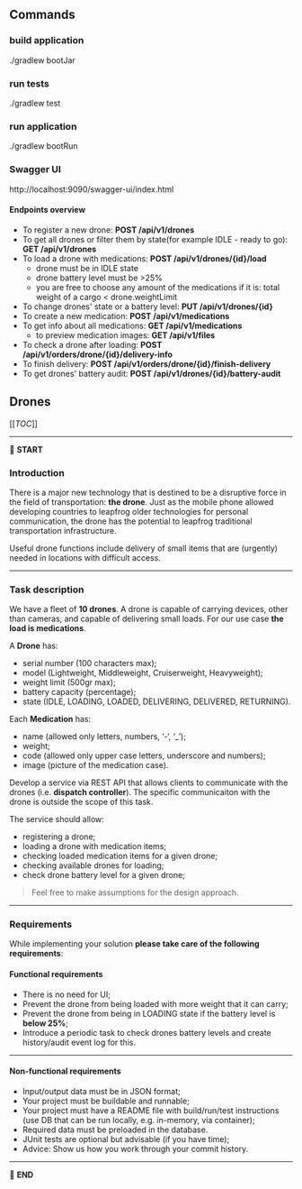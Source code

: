## Commands

### build application

./gradlew bootJar

### run tests

./gradlew test

### run application

./gradlew bootRun

### Swagger UI

http://localhost:9090/swagger-ui/index.html

#### Endpoints overview
- To register a new drone: **POST /api/v1/drones**
- To get all drones or filter them by state(for example IDLE - ready to go): **GET /api/v1/drones**
- To load a drone with medications: **POST /api/v1/drones/{id}/load**
  - drone must be in IDLE state
  - drone battery level must be >25%
  - you are free to choose any amount of the medications if it is: total weight of a cargo < drone.weightLimit
- To change drones' state or a battery level: **PUT /api/v1/drones/{id}**
- To create a new medication: **POST /api/v1/medications**
- To get info about all medications: **GET /api/v1/medications**
  - to preview medication images: **GET /api/v1/files**
- To check a drone after loading: **POST /api/v1/orders/drone/{id}/delivery-info**
- To finish delivery: **POST /api/v1/orders/drone/{id}/finish-delivery**
- To get drones' battery audit: **POST /api/v1/drones/{id}/battery-audit**

## Drones

[[_TOC_]]

---

:scroll: **START**


### Introduction

There is a major new technology that is destined to be a disruptive force in the field of transportation: **the drone**. Just as the mobile phone allowed developing countries to leapfrog older technologies for personal communication, the drone has the potential to leapfrog traditional transportation infrastructure.

Useful drone functions include delivery of small items that are (urgently) needed in locations with difficult access.

---

### Task description

We have a fleet of **10 drones**. A drone is capable of carrying devices, other than cameras, and capable of delivering small loads. For our use case **the load is medications**.

A **Drone** has:
- serial number (100 characters max);
- model (Lightweight, Middleweight, Cruiserweight, Heavyweight);
- weight limit (500gr max);
- battery capacity (percentage);
- state (IDLE, LOADING, LOADED, DELIVERING, DELIVERED, RETURNING).

Each **Medication** has: 
- name (allowed only letters, numbers, ‘-‘, ‘_’);
- weight;
- code (allowed only upper case letters, underscore and numbers);
- image (picture of the medication case).

Develop a service via REST API that allows clients to communicate with the drones (i.e. **dispatch controller**). The specific communicaiton with the drone is outside the scope of this task. 

The service should allow:
- registering a drone;
- loading a drone with medication items;
- checking loaded medication items for a given drone; 
- checking available drones for loading;
- check drone battery level for a given drone;

> Feel free to make assumptions for the design approach. 

---

### Requirements

While implementing your solution **please take care of the following requirements**: 

#### Functional requirements

- There is no need for UI;
- Prevent the drone from being loaded with more weight that it can carry;
- Prevent the drone from being in LOADING state if the battery level is **below 25%**;
- Introduce a periodic task to check drones battery levels and create history/audit event log for this.

---

#### Non-functional requirements

- Input/output data must be in JSON format;
- Your project must be buildable and runnable;
- Your project must have a README file with build/run/test instructions (use DB that can be run locally, e.g. in-memory, via container);
- Required data must be preloaded in the database.
- JUnit tests are optional but advisable (if you have time);
- Advice: Show us how you work through your commit history.

---

:scroll: **END** 
